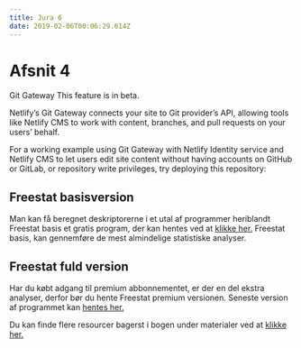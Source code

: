 ```yaml
---
title: Jura 6
date: 2019-02-06T00:06:29.614Z
---
```

# Afsnit 4

Git Gateway
This feature is in beta.

Netlify’s Git Gateway connects your site to Git provider’s API, allowing tools like Netlify CMS to work with content, branches, and pull requests on your users’ behalf.

For a working example using Git Gateway with Netlify Identity service and Netlify CMS to let users edit site content without having accounts on GitHub or GitLab, or repository write privileges, try deploying this repository:


## Freestat basisversion
Man kan få beregnet deskriptorerne i et utal af programmer heriblandt Freestat basis et gratis program, der kan hentes ved at [klikke her.](https://www.dropbox.com/s/th8q95lf864npie/FREESTATfin.xlsx?dl=1) Freestat basis, kan gennemføre de mest almindelige statistiske analyser. 

## Freestat fuld version
Har du købt adgang til premium abbonnementet, er der en del ekstra analyser, derfor bør du hente Freestat premium versionen. Seneste version af programmet kan [hentes her.](https://www.dropbox.com/s/a2jztexbxfzcli0/FREESTAT.xlsx?dl=1)

Du kan finde flere resourcer bagerst i bogen under materialer ved at [klikke her.](https://s.tepedu.dk/materialer.html)
